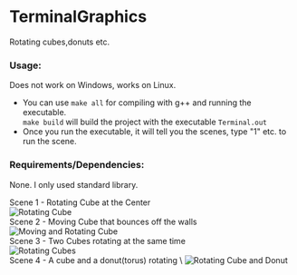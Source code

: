 # TerminalGraphics
Rotating cubes,donuts etc.

### Usage:
Does not work on Windows, works on Linux.
  + You can use ```make all``` for compiling with g++ and running the executable. \
 ```make build``` will build the project with the executable ```Terminal.out``` 
  + Once you run the executable, it will tell you the scenes, type "1" etc. to run the scene.

### Requirements/Dependencies:
None. I only used standard library.

Scene 1 - Rotating Cube at the Center \
![Rotating Cube](/images/scene1.gif) \
Scene 2 - Moving Cube that bounces off the walls \
![Moving and Rotating Cube](/images/scene2.gif) \
Scene 3 - Two Cubes rotating at the same time \
![Rotating Cubes](/images/scene3.gif) \
Scene 4 - A cube and a donut(torus) rotating \ 
![Rotating Cube and Donut](/images/scene4.gif) 
